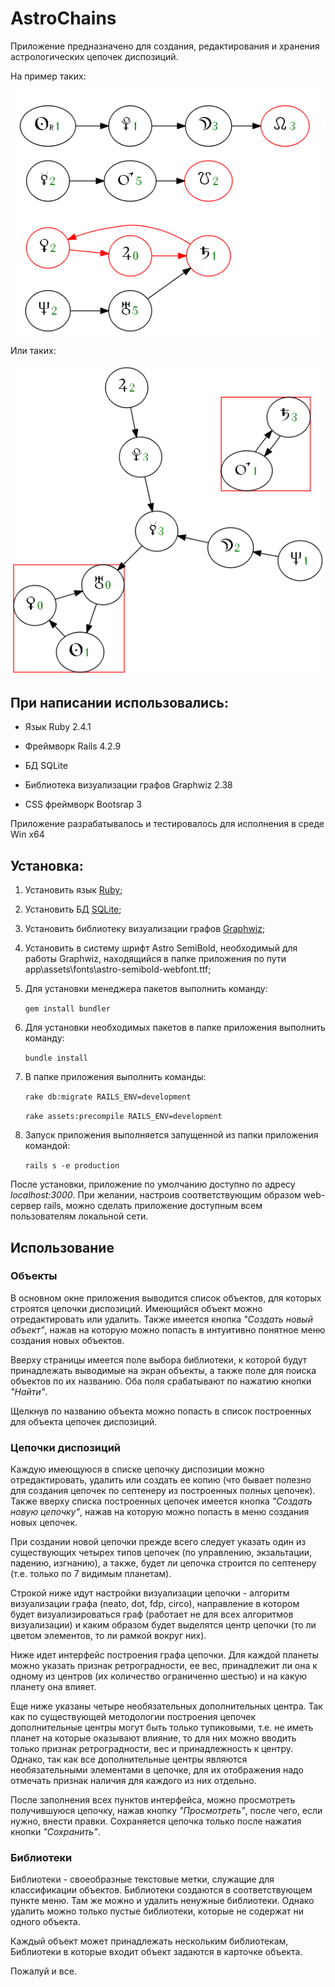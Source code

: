 # AstroChains

Приложение предназначено для создания, редактирования и хранения астрологических цепочек диспозиций.

На пример таких: 

![Пример построенной цепочки](https://github.com/AlexGenK/AstroChains/blob/master/pict/pict1.png)

Или таких: 

![Еще пример построенной цепочки](https://github.com/AlexGenK/AstroChains/blob/master/pict/pict2.png)

## При написании использовались:

* Язык Ruby 2.4.1

* Фреймворк Rails 4.2.9

* БД SQLite

* Библиотека визуализации графов Graphwiz 2.38

* CSS фреймворк Bootsrap 3 

Приложение разрабатывалось и тестировалось для исполнения в среде Win x64

## Установка:

1. Установить язык [Ruby](https://www.ruby-lang.org/en/);

2. Установить БД [SQLite](https://www.sqlite.org/);

3. Установить библиотеку визуализации графов [Graphwiz](http://www.graphviz.org/Download..php);

4. Установить в систему шрифт Astro SemiBold, необходимый для работы Graphwiz, находящийся в папке приложения по пути app\assets\fonts\astro-semibold-webfont.ttf;

5. Для установки менеджера пакетов выполнить команду:

	`gem install bundler`

6. Для установки необходимых пакетов в папке приложения выполнить команду:

	`bundle install`

7. В папке приложения выполнить команды:

  	`rake db:migrate RAILS_ENV=development`

  	`rake assets:precompile RAILS_ENV=development`

8. Запуск приложения выполняется запущенной из папки приложения командой:

  	`rails s -e production`

После установки, приложение по умолчанию доступно по адресу *localhost:3000*. При желании, настроив соответствующим образом web-сервер rails, можно сделать приложение доступным всем пользователям локальной сети. 

## Использование

### Объекты

В основном окне приложения выводится список объектов, для которых строятся цепочки диспозиций. Имеющийся объект можно отредактировать или удалить. Также имеется кнопка *"Создать новый объект"*, нажав на которую можно попасть в интуитивно понятное меню создания новых объектов.

Вверху страницы имеется поле выбора библиотеки, к которой будут принадлежать выводимые на экран объекты, а также поле для поиска объектов по их названию. Оба поля срабатывают по нажатию кнопки *"Найти"*.

Щелкнув по названию объекта можно попасть в список построенных для объекта цепочек диспозиций.

### Цепочки диспозиций

Каждую имеющуюся в списке цепочку диспозиции можно отредактировать, удалить или создать ее копию (что бывает полезно для создания цепочек по септенеру из построенных полных цепочек). Также вверху списка построенных цепочек имеется кнопка *"Создать новую цепочку"*, нажав на которую можно попасть в меню создания новых цепочек.

При создании новой цепочки прежде всего следует указать один из существующих четырех типов цепочек (по управлению, экзальтации, падению, изгнанию), а также, будет ли цепочка строится по септенеру (т.е. только по 7 видимым планетам).

Строкой ниже идут настройки визуализации цепочки - алгоритм визуализации графа (neato, dot, fdp, circo), направление в котором будет визуализироваться граф (работает не для всех алгоритмов визуализации) и каким образом будет выделятся центр цепочки (то ли цветом элементов, то ли рамкой вокруг них).

Ниже идет интерфейс построения графа цепочки. Для каждой планеты можно указать признак ретроградности, ее вес, принадлежит ли она к одному из центров (их количество ограниченно шестью) и на какую планету она влияет.

Еще ниже указаны четыре необязательных дополнительных центра. Так как по существующей методологии построения цепочек дополнительные центры могут быть только тупиковыми, т.е. не иметь планет на которые оказывают влияние, то для них можно вводить только признак ретроградности, вес и принадлежность к центру. Однако, так как все дополнительные центры являются необязательными элементами в цепочке, для их отображения надо отмечать признак наличия для каждого из них отдельно.

После заполнения всех пунктов интерфейса, можно просмотреть получившуюся цепочку, нажав кнопку *"Просмотреть"*, после чего, если нужно, внести правки. Сохраняется цепочка только после нажатия кнопки *"Сохранить"*.

### Библиотеки

Библиотеки - своеобразные текстовые метки, служащие для классификации объектов. Библиотеки создаются в соответствующем пункте меню. Там же можно и удалить ненужные библиотеки. Однако удалить можно только пустые библиотеки, которые не содержат ни одного объекта.

Каждый объект может принадлежать нескольким библиотекам, Библиотеки в которые входит объект задаются в карточке объекта.

Пожалуй и все.
